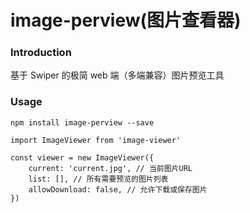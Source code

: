 # image-perview(图片查看器)

### Introduction

基于 Swiper 的极简 web 端（多端兼容）图片预览工具

### Usage

```
npm install image-perview --save

import ImageViewer from 'image-viewer'

const viewer = new ImageViewer({
    current: 'current.jpg', // 当前图片URL
    list: [], // 所有需要预览的图片列表
    allowDownload: false, // 允许下载或保存图片
})
```
